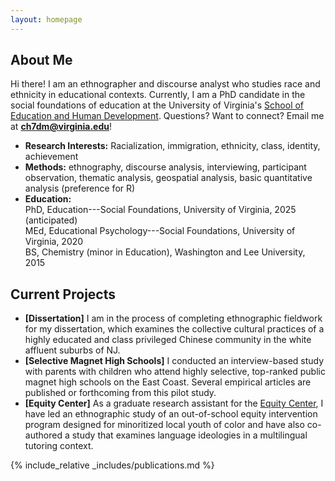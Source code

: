 ```yaml
---
layout: homepage
---
```


## About Me

Hi there! I am an ethnographer and discourse analyst who studies race and ethnicity in educational contexts. Currently, I am a PhD candidate in the social foundations of education at the University of Virginia's [School of Education and Human Development](https://education.virginia.edu/about/directory/christopher-hu). Questions? Want to connect? Email me at <b>[ch7dm@virginia.edu](mailto:ch7dm@virginia.edu)</b>!

- **Research Interests:** Racialization, immigration, ethnicity, class, identity, achievement  
- **Methods:** ethnography, discourse analysis, interviewing, participant observation, thematic analysis, geospatial analysis, basic quantitative analysis (preference for R)
- **Education:** <br> PhD, Education---Social Foundations, University of Virginia, 2025 (anticipated) <br> 
MEd, Educational Psychology---Social Foundations, University of Virginia, 2020 <br>
BS, Chemistry (minor in Education), Washington and Lee University, 2015 

## Current Projects

- **[Dissertation]** I am in the process of completing ethnographic fieldwork for my dissertation, which examines the collective cultural practices of a highly educated and class privileged Chinese community in the white affluent suburbs of NJ. 
- **[Selective Magnet High Schools]** I conducted an interview-based study with parents with children who attend highly selective, top-ranked public magnet high schools on the East Coast. Several empirical articles are published or forthcoming from this pilot study.
- **[Equity Center]** As a graduate research assistant for the [Equity Center](https://www.virginiaequitycenter.org/), I have led an ethnographic study of an out-of-school equity intervention program designed for minoritized local youth of color and have also co-authored a study that examines language ideologies in a multilingual tutoring context.

{% include_relative _includes/publications.md %}